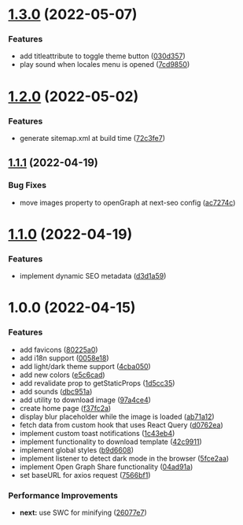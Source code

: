 # [1.3.0](https://github.com/fariasmateuss/meme-generator/compare/v1.2.0...v1.3.0) (2022-05-07)


### Features

* add titleattribute to toggle theme button ([030d357](https://github.com/fariasmateuss/meme-generator/commit/030d357981933456d36233cd5e2e17c3323adcc5))
* play sound when locales menu is opened ([7cd9850](https://github.com/fariasmateuss/meme-generator/commit/7cd98509a48ee26823375d8c62d65356d1fc5971))

# [1.2.0](https://github.com/fariasmateuss/meme-generator/compare/v1.1.1...v1.2.0) (2022-05-02)


### Features

* generate sitemap.xml at build time ([72c3fe7](https://github.com/fariasmateuss/meme-generator/commit/72c3fe7380c4f1aa29a9c2a14adfa08917ff4c31))

## [1.1.1](https://github.com/fariasmateuss/meme-generator/compare/v1.1.0...v1.1.1) (2022-04-19)


### Bug Fixes

* move images property to openGraph at next-seo config ([ac7274c](https://github.com/fariasmateuss/meme-generator/commit/ac7274c9308408a8ef7cb17f813f2e15b2a1b0f6))

# [1.1.0](https://github.com/fariasmateuss/meme-generator/compare/v1.0.0...v1.1.0) (2022-04-19)


### Features

* implement dynamic SEO metadata ([d3d1a59](https://github.com/fariasmateuss/meme-generator/commit/d3d1a59afb2255d8c1f664a019ad27b45b6f99ef))

# 1.0.0 (2022-04-15)


### Features

* add favicons ([80225a0](https://github.com/fariasmateuss/meme-generator/commit/80225a0ceb66a6a2938cd4c0fa572bc19e5c7413))
* add i18n support ([0058e18](https://github.com/fariasmateuss/meme-generator/commit/0058e18381e59a0920159abf411d94f7a268f099))
* add light/dark theme support ([4cba050](https://github.com/fariasmateuss/meme-generator/commit/4cba050702bc4a5691b3853233bded0134aeb5f2))
* add new colors ([e5c6cad](https://github.com/fariasmateuss/meme-generator/commit/e5c6cad5b0eb6cae713f2c804af2cd15415220b1))
* add revalidate prop to getStaticProps ([1d5cc35](https://github.com/fariasmateuss/meme-generator/commit/1d5cc35a904f9d2ebfcb5734adcb8b10d4016f1d))
* add sounds ([dbc951a](https://github.com/fariasmateuss/meme-generator/commit/dbc951a402be5fa887eb0b909bad3edfdad389b1))
* add utility to download image ([97a4ce4](https://github.com/fariasmateuss/meme-generator/commit/97a4ce49ecd848d61f95ac7044ac40622a948a0a))
* create home page ([f37fc2a](https://github.com/fariasmateuss/meme-generator/commit/f37fc2af24c57df4fa0acb5e60131f555a4e2184))
* display blur placeholder while the image is loaded ([ab71a12](https://github.com/fariasmateuss/meme-generator/commit/ab71a12e321ee2f2044ba57c0e6d2935b5aa77e6))
* fetch data from custom hook that uses React Query ([d0762ea](https://github.com/fariasmateuss/meme-generator/commit/d0762ea7118c610c00bf245b9531153f06c84652))
* implement custom toast notifications ([1c43eb4](https://github.com/fariasmateuss/meme-generator/commit/1c43eb46d789bdb1b5e6fc6965be7b4efdf97867))
* implement functionality to download template ([42c9911](https://github.com/fariasmateuss/meme-generator/commit/42c991184e5ba4297ce87e704fe76f757b083d37))
* implement global styles ([b9d6608](https://github.com/fariasmateuss/meme-generator/commit/b9d6608b745e24b597931d61e40446cb0c30ae32))
* implement listener to detect dark mode in the browser ([5fce2aa](https://github.com/fariasmateuss/meme-generator/commit/5fce2aad45ebafe906a8945fa1e7c9b08d43f769))
* implement Open Graph Share functionality ([04ad91a](https://github.com/fariasmateuss/meme-generator/commit/04ad91abebde2af749fec547217b69d7774f3557))
* set baseURL for axios request ([7566bf1](https://github.com/fariasmateuss/meme-generator/commit/7566bf17d3ace94fe79abbce6dc33f856227f2b1))


### Performance Improvements

* **next:** use SWC for minifying ([26077e7](https://github.com/fariasmateuss/meme-generator/commit/26077e728357d3d8972511f2e485e9c66e8e72c1))
